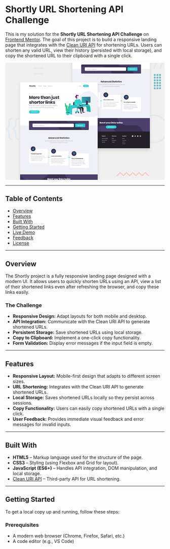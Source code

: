 # Shortly URL Shortening API Challenge

This is my solution for the **Shortly URL Shortening API Challenge** on [Frontend Mentor](https://www.frontendmentor.io/challenges). The goal of this project is to build a responsive landing page that integrates with the [Clean URI API](https://cleanuri.com/docs) for shortening URLs. Users can shorten any valid URL, view their history (persisted with local storage), and copy the shortened URL to their clipboard with a single click.

![Desktop Preview](./design/desktop-preview.jpg)

---

## Table of Contents

- [Overview](#overview)
- [Features](#features)
- [Built With](#built-with)
- [Getting Started](#getting-started)
- [Live Demo](#live-demo)
- [Feedback](#feedback)
- [License](#license)

---

## Overview

The Shortly project is a fully responsive landing page designed with a modern UI. It allows users to quickly shorten URLs using an API, view a list of their shortened links even after refreshing the browser, and copy these links easily.

### The Challenge

- **Responsive Design:** Adapt layouts for both mobile and desktop.
- **API Integration:** Communicate with the Clean URI API to generate shortened URLs.
- **Persistent Storage:** Save shortened URLs using local storage.
- **Copy to Clipboard:** Implement a one-click copy functionality.
- **Form Validation:** Display error messages if the input field is empty.

---

## Features

- **Responsive Layout:** Mobile-first design that adapts to different screen sizes.
- **URL Shortening:** Integrates with the Clean URI API to generate shortened URLs.
- **Local Storage:** Saves shortened URLs locally so they persist across sessions.
- **Copy Functionality:** Users can easily copy shortened URLs with a single click.
- **User Feedback:** Provides immediate visual feedback and error messages for invalid inputs.

---

## Built With

- **HTML5** – Markup language used for the structure of the page.
- **CSS3** – Styling (using Flexbox and Grid for layout).
- **JavaScript (ES6+)** – Handles API integration, DOM manipulation, and local storage.
- [Clean URI API](https://cleanuri.com/docs) – Third-party API for URL shortening.

---

## Getting Started

To get a local copy up and running, follow these steps:

### Prerequisites

- A modern web browser (Chrome, Firefox, Safari, etc.)
- A code editor (e.g., VS Code)